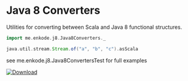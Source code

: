 Java 8 Converters
=================

Utilities for converting between Scala and Java 8 functional structures.

```scala
import me.enkode.j8.Java8Converters._

java.util.stream.Stream.of("a", "b", "c").asScala
```

see me.enkode.j8.Java8ConvertersTest for full examples

[ ![Download](https://api.bintray.com/packages/kender/maven/java8-converters/images/download.svg) ](https://bintray.com/kender/maven/java8-converters/_latestVersion)
